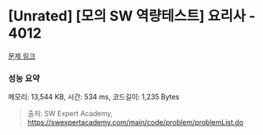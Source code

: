 # [Unrated] [모의 SW 역량테스트] 요리사 - 4012 

[문제 링크](https://swexpertacademy.com/main/code/problem/problemDetail.do?contestProbId=AWIeUtVakTMDFAVH) 

### 성능 요약

메모리: 13,544 KB, 시간: 534 ms, 코드길이: 1,235 Bytes



> 출처: SW Expert Academy, https://swexpertacademy.com/main/code/problem/problemList.do